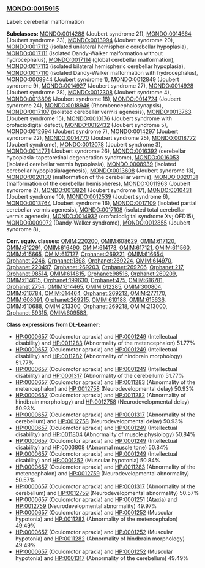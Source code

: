 
### [MONDO:0015915](http://purl.obolibrary.org/obo/MONDO_0015915)
**Label:** cerebellar malformation

**Subclasses:** [MONDO:0014288](http://purl.obolibrary.org/obo/MONDO_0014288) (Joubert syndrome 21), [MONDO:0014664](http://purl.obolibrary.org/obo/MONDO_0014664) (Joubert syndrome 23), [MONDO:0013994](http://purl.obolibrary.org/obo/MONDO_0013994) (Joubert syndrome 20), [MONDO:0017112](http://purl.obolibrary.org/obo/MONDO_0017112) (isolated unilateral hemispheric cerebellar hypoplasia), [MONDO:0017111](http://purl.obolibrary.org/obo/MONDO_0017111) (isolated Dandy-Walker malformation without hydrocephalus), [MONDO:0017114](http://purl.obolibrary.org/obo/MONDO_0017114) (global cerebellar malformation), [MONDO:0017113](http://purl.obolibrary.org/obo/MONDO_0017113) (isolated bilateral hemispheric cerebellar hypoplasia), [MONDO:0017110](http://purl.obolibrary.org/obo/MONDO_0017110) (isolated Dandy-Walker malformation with hydrocephalus), [MONDO:0008944](http://purl.obolibrary.org/obo/MONDO_0008944) (Joubert syndrome 1), [MONDO:0012849](http://purl.obolibrary.org/obo/MONDO_0012849) (Joubert syndrome 9), [MONDO:0014927](http://purl.obolibrary.org/obo/MONDO_0014927) (Joubert syndrome 27), [MONDO:0014928](http://purl.obolibrary.org/obo/MONDO_0014928) (Joubert syndrome 28), [MONDO:0012308](http://purl.obolibrary.org/obo/MONDO_0012308) (Joubert syndrome 4), [MONDO:0013896](http://purl.obolibrary.org/obo/MONDO_0013896) (Joubert syndrome 18), [MONDO:0014724](http://purl.obolibrary.org/obo/MONDO_0014724) (Joubert syndrome 24), [MONDO:0018946](http://purl.obolibrary.org/obo/MONDO_0018946) (Rhombencephalosynapsis), [MONDO:0017107](http://purl.obolibrary.org/obo/MONDO_0017107) (isolated cerebellar vermis agenesis), [MONDO:0013763](http://purl.obolibrary.org/obo/MONDO_0013763) (Joubert syndrome 15), [MONDO:0010176](http://purl.obolibrary.org/obo/MONDO_0010176) (Joubert syndrome with orofaciodigital defect), [MONDO:0012432](http://purl.obolibrary.org/obo/MONDO_0012432) (Joubert syndrome 5), [MONDO:0012694](http://purl.obolibrary.org/obo/MONDO_0012694) (Joubert syndrome 7), [MONDO:0014297](http://purl.obolibrary.org/obo/MONDO_0014297) (Joubert syndrome 22), [MONDO:0014770](http://purl.obolibrary.org/obo/MONDO_0014770) (Joubert syndrome 25), [MONDO:0018772](http://purl.obolibrary.org/obo/MONDO_0018772) (Joubert syndrome), [MONDO:0012078](http://purl.obolibrary.org/obo/MONDO_0012078) (Joubert syndrome 3), [MONDO:0014771](http://purl.obolibrary.org/obo/MONDO_0014771) (Joubert syndrome 26), [MONDO:0016392](http://purl.obolibrary.org/obo/MONDO_0016392) (cerebellar hypoplasia-tapetoretinal degeneration syndrome), [MONDO:0016053](http://purl.obolibrary.org/obo/MONDO_0016053) (isolated cerebellar vermis hypoplasia), [MONDO:0008939](http://purl.obolibrary.org/obo/MONDO_0008939) (isolated cerebellar hypoplasia/agenesis), [MONDO:0013608](http://purl.obolibrary.org/obo/MONDO_0013608) (Joubert syndrome 13), [MONDO:0020130](http://purl.obolibrary.org/obo/MONDO_0020130) (malformation of the cerebellar vermis), [MONDO:0020131](http://purl.obolibrary.org/obo/MONDO_0020131) (malformation of the cerebellar hemispheres), [MONDO:0011963](http://purl.obolibrary.org/obo/MONDO_0011963) (Joubert syndrome 2), [MONDO:0013824](http://purl.obolibrary.org/obo/MONDO_0013824) (Joubert syndrome 17), [MONDO:0010431](http://purl.obolibrary.org/obo/MONDO_0010431) (Joubert syndrome 10), [MONDO:0012539](http://purl.obolibrary.org/obo/MONDO_0012539) (Joubert syndrome 6), [MONDO:0013764](http://purl.obolibrary.org/obo/MONDO_0013764) (Joubert syndrome 16), [MONDO:0017109](http://purl.obolibrary.org/obo/MONDO_0017109) (isolated partial cerebellar vermis agenesis), [MONDO:0017108](http://purl.obolibrary.org/obo/MONDO_0017108) (isolated total cerebellar vermis agenesis), [MONDO:0014932](http://purl.obolibrary.org/obo/MONDO_0014932) (orofaciodigital syndrome Xv; OFD15), [MONDO:0009072](http://purl.obolibrary.org/obo/MONDO_0009072) (Dandy-Walker syndrome), [MONDO:0012855](http://purl.obolibrary.org/obo/MONDO_0012855) (Joubert syndrome 8), 

**Corr. equiv. classes:** [OMIM:220200](http://purl.obolibrary.org/obo/OMIM_220200), [OMIM:608629](http://purl.obolibrary.org/obo/OMIM_608629), [OMIM:617120](http://purl.obolibrary.org/obo/OMIM_617120), [OMIM:612291](http://purl.obolibrary.org/obo/OMIM_612291), [OMIM:616490](http://purl.obolibrary.org/obo/OMIM_616490), [OMIM:614173](http://purl.obolibrary.org/obo/OMIM_614173), [OMIM:617121](http://purl.obolibrary.org/obo/OMIM_617121), [OMIM:611560](http://purl.obolibrary.org/obo/OMIM_611560), [OMIM:615665](http://purl.obolibrary.org/obo/OMIM_615665), [OMIM:617127](http://purl.obolibrary.org/obo/OMIM_617127), [Orphanet:269221](http://www.orpha.net/ORDO/Orphanet_269221), [OMIM:616654](http://purl.obolibrary.org/obo/OMIM_616654), [Orphanet:2246](http://www.orpha.net/ORDO/Orphanet_2246), [Orphanet:1398](http://www.orpha.net/ORDO/Orphanet_1398), [Orphanet:269224](http://www.orpha.net/ORDO/Orphanet_269224), [OMIM:614970](http://purl.obolibrary.org/obo/OMIM_614970), [Orphanet:220497](http://www.orpha.net/ORDO/Orphanet_220497), [Orphanet:269203](http://www.orpha.net/ORDO/Orphanet_269203), [Orphanet:269206](http://www.orpha.net/ORDO/Orphanet_269206), [Orphanet:217](http://www.orpha.net/ORDO/Orphanet_217), [Orphanet:98514](http://www.orpha.net/ORDO/Orphanet_98514), [OMIM:614815](http://purl.obolibrary.org/obo/OMIM_614815), [Orphanet:98516](http://www.orpha.net/ORDO/Orphanet_98516), [Orphanet:269209](http://www.orpha.net/ORDO/Orphanet_269209), [OMIM:614615](http://purl.obolibrary.org/obo/OMIM_614615), [Orphanet:199630](http://www.orpha.net/ORDO/Orphanet_199630), [Orphanet:475](http://www.orpha.net/ORDO/Orphanet_475), [OMIM:616781](http://purl.obolibrary.org/obo/OMIM_616781), [Orphanet:2754](http://www.orpha.net/ORDO/Orphanet_2754), [OMIM:614465](http://purl.obolibrary.org/obo/OMIM_614465), [OMIM:612285](http://purl.obolibrary.org/obo/OMIM_612285), [OMIM:300804](http://purl.obolibrary.org/obo/OMIM_300804), [OMIM:616784](http://purl.obolibrary.org/obo/OMIM_616784), [OMIM:614464](http://purl.obolibrary.org/obo/OMIM_614464), [Orphanet:269212](http://www.orpha.net/ORDO/Orphanet_269212), [OMIM:277170](http://purl.obolibrary.org/obo/OMIM_277170), [OMIM:608091](http://purl.obolibrary.org/obo/OMIM_608091), [Orphanet:269215](http://www.orpha.net/ORDO/Orphanet_269215), [OMIM:610188](http://purl.obolibrary.org/obo/OMIM_610188), [OMIM:615636](http://purl.obolibrary.org/obo/OMIM_615636), [OMIM:610688](http://purl.obolibrary.org/obo/OMIM_610688), [OMIM:213300](http://purl.obolibrary.org/obo/OMIM_213300), [Orphanet:269218](http://www.orpha.net/ORDO/Orphanet_269218), [OMIM:213000](http://purl.obolibrary.org/obo/OMIM_213000), [Orphanet:59315](http://www.orpha.net/ORDO/Orphanet_59315), [OMIM:609583](http://purl.obolibrary.org/obo/OMIM_609583), 

**Class expressions from DL-Learner:**

- [HP:0000657](http://purl.obolibrary.org/obo/HP_0000657) (Oculomotor apraxia) and [HP:0001249](http://purl.obolibrary.org/obo/HP_0001249) (Intellectual disability) and [HP:0011283](http://purl.obolibrary.org/obo/HP_0011283) (Abnormality of the metencephalon) 51.77%
- [HP:0000657](http://purl.obolibrary.org/obo/HP_0000657) (Oculomotor apraxia) and [HP:0001249](http://purl.obolibrary.org/obo/HP_0001249) (Intellectual disability) and [HP:0011282](http://purl.obolibrary.org/obo/HP_0011282) (Abnormality of hindbrain morphology) 51.77%
- [HP:0000657](http://purl.obolibrary.org/obo/HP_0000657) (Oculomotor apraxia) and [HP:0001249](http://purl.obolibrary.org/obo/HP_0001249) (Intellectual disability) and [HP:0001317](http://purl.obolibrary.org/obo/HP_0001317) (Abnormality of the cerebellum) 51.77%
- [HP:0000657](http://purl.obolibrary.org/obo/HP_0000657) (Oculomotor apraxia) and [HP:0011283](http://purl.obolibrary.org/obo/HP_0011283) (Abnormality of the metencephalon) and [HP:0012758](http://purl.obolibrary.org/obo/HP_0012758) (Neurodevelopmental delay) 50.93%
- [HP:0000657](http://purl.obolibrary.org/obo/HP_0000657) (Oculomotor apraxia) and [HP:0011282](http://purl.obolibrary.org/obo/HP_0011282) (Abnormality of hindbrain morphology) and [HP:0012758](http://purl.obolibrary.org/obo/HP_0012758) (Neurodevelopmental delay) 50.93%
- [HP:0000657](http://purl.obolibrary.org/obo/HP_0000657) (Oculomotor apraxia) and [HP:0001317](http://purl.obolibrary.org/obo/HP_0001317) (Abnormality of the cerebellum) and [HP:0012758](http://purl.obolibrary.org/obo/HP_0012758) (Neurodevelopmental delay) 50.93%
- [HP:0000657](http://purl.obolibrary.org/obo/HP_0000657) (Oculomotor apraxia) and [HP:0001249](http://purl.obolibrary.org/obo/HP_0001249) (Intellectual disability) and [HP:0011804](http://purl.obolibrary.org/obo/HP_0011804) (Abnormality of muscle physiology) 50.84%
- [HP:0000657](http://purl.obolibrary.org/obo/HP_0000657) (Oculomotor apraxia) and [HP:0001249](http://purl.obolibrary.org/obo/HP_0001249) (Intellectual disability) and [HP:0003808](http://purl.obolibrary.org/obo/HP_0003808) (Abnormal muscle tone) 50.84%
- [HP:0000657](http://purl.obolibrary.org/obo/HP_0000657) (Oculomotor apraxia) and [HP:0001249](http://purl.obolibrary.org/obo/HP_0001249) (Intellectual disability) and [HP:0001252](http://purl.obolibrary.org/obo/HP_0001252) (Muscular hypotonia) 50.84%
- [HP:0000657](http://purl.obolibrary.org/obo/HP_0000657) (Oculomotor apraxia) and [HP:0011283](http://purl.obolibrary.org/obo/HP_0011283) (Abnormality of the metencephalon) and [HP:0012759](http://purl.obolibrary.org/obo/HP_0012759) (Neurodevelopmental abnormality) 50.57%
- [HP:0000657](http://purl.obolibrary.org/obo/HP_0000657) (Oculomotor apraxia) and [HP:0001317](http://purl.obolibrary.org/obo/HP_0001317) (Abnormality of the cerebellum) and [HP:0012759](http://purl.obolibrary.org/obo/HP_0012759) (Neurodevelopmental abnormality) 50.57%
- [HP:0000657](http://purl.obolibrary.org/obo/HP_0000657) (Oculomotor apraxia) and [HP:0001251](http://purl.obolibrary.org/obo/HP_0001251) (Ataxia) and [HP:0012759](http://purl.obolibrary.org/obo/HP_0012759) (Neurodevelopmental abnormality) 49.97%
- [HP:0000657](http://purl.obolibrary.org/obo/HP_0000657) (Oculomotor apraxia) and [HP:0001252](http://purl.obolibrary.org/obo/HP_0001252) (Muscular hypotonia) and [HP:0011283](http://purl.obolibrary.org/obo/HP_0011283) (Abnormality of the metencephalon) 49.49%
- [HP:0000657](http://purl.obolibrary.org/obo/HP_0000657) (Oculomotor apraxia) and [HP:0001252](http://purl.obolibrary.org/obo/HP_0001252) (Muscular hypotonia) and [HP:0011282](http://purl.obolibrary.org/obo/HP_0011282) (Abnormality of hindbrain morphology) 49.49%
- [HP:0000657](http://purl.obolibrary.org/obo/HP_0000657) (Oculomotor apraxia) and [HP:0001252](http://purl.obolibrary.org/obo/HP_0001252) (Muscular hypotonia) and [HP:0001317](http://purl.obolibrary.org/obo/HP_0001317) (Abnormality of the cerebellum) 49.49%



